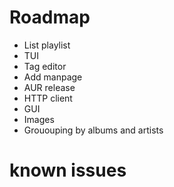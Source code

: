 # Roadmap
- List playlist
- TUI
- Tag editor
- Add manpage
- AUR release
- HTTP client
- GUI
- Images
- Grououping by albums and artists

# known issues
